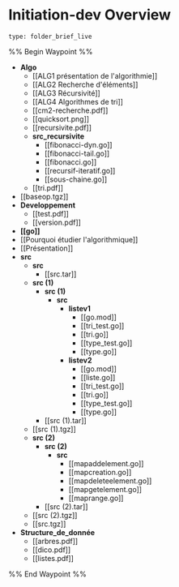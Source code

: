 # Initiation-dev Overview
 
```ccard
type: folder_brief_live
```
 
%% Begin Waypoint %%
- **Algo**
	- [[ALG1 présentation de l'algorithmie]]
	- [[ALG2 Recherche d'éléments]]
	- [[ALG3 Récursivité]]
	- [[ALG4 Algorithmes de tri]]
	- [[cm2-recherche.pdf]]
	- [[quicksort.png]]
	- [[recursivite.pdf]]
	- **src_recursivite**
		- [[fibonacci-dyn.go]]
		- [[fibonacci-tail.go]]
		- [[fibonacci.go]]
		- [[recursif-iteratif.go]]
		- [[sous-chaine.go]]
	- [[tri.pdf]]
- [[baseop.tgz]]
- **Developpement**
	- [[test.pdf]]
	- [[version.pdf]]
- **[[go]]**
- [[Pourquoi étudier l'algorithmique]]
- [[Présentation]]
- **src**
	- **src**
		- [[src.tar]]
	- **src (1)**
		- **src (1)**
			- **src**
				- **listev1**
					- [[go.mod]]
					- [[tri_test.go]]
					- [[tri.go]]
					- [[type_test.go]]
					- [[type.go]]
				- **listev2**
					- [[go.mod]]
					- [[liste.go]]
					- [[tri_test.go]]
					- [[tri.go]]
					- [[type_test.go]]
					- [[type.go]]
		- [[src (1).tar]]
	- [[src (1).tgz]]
	- **src (2)**
		- **src (2)**
			- **src**
				- [[mapaddelement.go]]
				- [[mapcreation.go]]
				- [[mapdeleteelement.go]]
				- [[mapgetelement.go]]
				- [[maprange.go]]
		- [[src (2).tar]]
	- [[src (2).tgz]]
	- [[src.tgz]]
- **Structure_de_donnée**
	- [[arbres.pdf]]
	- [[dico.pdf]]
	- [[listes.pdf]]

%% End Waypoint %%